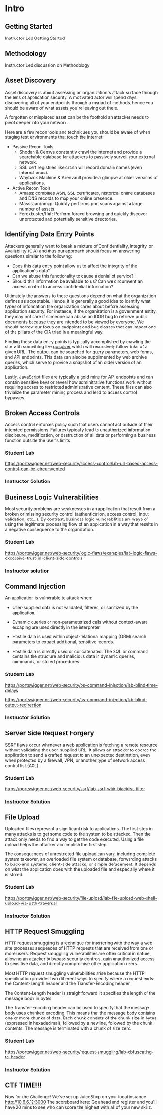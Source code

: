 # Intro

## Getting Started 

Instructor Led Getting Started

## Methodology

Instructor Led discussion on Methodology

## Asset Discovery

Asset discovery is about assessing an organization's attack surface through the lens of application security. A motivated actor will spend days discovering all of your endpoints through a myriad of methods, hence you should be aware of what assets you're leaving out there. 

A forgotten or misplaced asset can be the foothold an attacker needs to pivot deeper into your network.

Here are a few recon tools and techniques you should be aware of when staging test environments that touch the internet:
* Passive Recon Tools
  * Shodan & Censys constantly crawl the internet and provide a searchable database for attackers to passively surveil your external network.
  * SSL cert registries like crt.sh will record domain names (even internal ones).
  * Wayback Machine & Alienvault provide a glimpse at older versions of applications.
* Active Recon Tools
  * Amass: combines ASN, SSL certificates, historical online databases and DNS records to map your online presence.
  * Massscan/nmap: Quickly performs port scans against a large number of assets.
  * Feroxbuster/ffuf: Perform forced browsing and quickly discover unprotected and potentially sensitive directories.

## Identifying Data Entry Points

Attackers generally want to break a mixture of Confidentiality, Integrity, or Availability (CIA) and thus our approach should focus on answering questions similar to the following:
* Does this data entry point allow us to affect the integrity of the application's data?
* Can we abuse this functionality to cause a denial of service?
* Should this information be available to us? Can we circumvent an access control to access confidential information?

Ultimately the answers to these questions depend on what the organization defines as acceptable. Hence, it is generally a good idea to identify what types of information the organization cares about before assessing application security. For instance, if the organization is a government entity, they may not care if someone can abuse an IDOR bug to retrieve public documents because they are intended to be viewed by everyone. We should narrow our focus on endpoints and bug classes that can impact one of the pillars of the CIA triad in a meaningful way.

Finding these data entry points is typically accomplished by crawling the site with something like [gospider](https://github.com/jaeles-project/gospider) which will recursively follow links of a given URL. The output can be searched for query parameters, web forms, and API endpoints. This data can also be supplimented by web archive queries, which serve to provide a snapshot of an older version of an application.

Lastly, JavaScript files are typically a gold mine for API endpoints and can contain sensitive keys or reveal how adminitrative functions work without requiring access to restricted administrative content. These files can also trivialize the parameter mining process and lead to access control bypasses. 

## Broken Access Controls 

Access control enforces policy such that users cannot act outside of their intended permissions. Failures typically lead to unauthorized information disclosure, modification, or destruction of all data or performing a business function outside the user's limits

### Student Lab 

<https://portswigger.net/web-security/access-control/lab-url-based-access-control-can-be-circumvented>

### Instructor Solution 

## Business Logic Vulnerabilities 

Most security problems are weaknesses in an application that result from a broken or missing security control (authentication, access control, input validation, etc…). By contrast, business logic vulnerabilities are ways of using the legitimate processing flow of an application in a way that results in a negative consequence to the organization.

### Student Lab 
<https://portswigger.net/web-security/logic-flaws/examples/lab-logic-flaws-excessive-trust-in-client-side-controls>

### Instructor solution 

## Command Injection

An application is vulnerable to attack when:

- User-supplied data is not validated, filtered, or sanitized by the application.

- Dynamic queries or non-parameterized calls without context-aware escaping are used directly in the interpreter.

- Hostile data is used within object-relational mapping (ORM) search parameters to extract additional, sensitive records.

- Hostile data is directly used or concatenated. The SQL or command contains the structure and malicious data in dynamic queries, commands, or stored procedures.

### Student Lab

<https://portswigger.net/web-security/os-command-injection/lab-blind-time-delays>

<https://portswigger.net/web-security/os-command-injection/lab-blind-output-redirection>

### Instructor Solution 


## Server Side Request Forgery 

SSRF flaws occur whenever a web application is fetching a remote resource without validating the user-supplied URL. It allows an attacker to coerce the application to send a crafted request to an unexpected destination, even when protected by a firewall, VPN, or another type of network access control list (ACL).

### Student Lab
<https://portswigger.net/web-security/ssrf/lab-ssrf-with-blacklist-filter>

### Instructor Solution 

## File Upload 

Uploaded files represent a significant risk to applications. The first step in many attacks is to get some code to the system to be attacked. Then the attack only needs to find a way to get the code executed. Using a file upload helps the attacker accomplish the first step.

The consequences of unrestricted file upload can vary, including complete system takeover, an overloaded file system or database, forwarding attacks to back-end systems, client-side attacks, or simple defacement. It depends on what the application does with the uploaded file and especially where it is stored.

### Student Lab 
<https://portswigger.net/web-security/file-upload/lab-file-upload-web-shell-upload-via-path-traversal>

### Instructor Solution 

## HTTP Request Smuggling 
 
HTTP request smuggling is a technique for interfering with the    way a web site processes sequences of HTTP requests that are      received from one or more users. Request smuggling                vulnerabilities are often critical in nature, allowing an         attacker to bypass security controls, gain unauthorized access    to sensitive data, and directly compromise other application      users.

Most HTTP request smuggling vulnerabilities arise because the HTTP specification provides two different ways to specify where a request ends: the Content-Length header and the Transfer-Encoding header.

The Content-Length header is straightforward: it specifies the length of the message body in bytes.

The Transfer-Encoding header can be used to specify that the message body uses chunked encoding. This means that the message body contains one or more chunks of data. Each chunk consists of the chunk size in bytes (expressed in hexadecimal), followed by a newline, followed by the chunk contents. The message is terminated with a chunk of size zero.

### Student Lab 
https://portswigger.net/web-security/request-smuggling/lab-obfuscating-te-header

### Instructor Solution 

## CTF TIME!!! 

Now for the Challenge! We've set up JuiceShop on your local instance <http://10.6.6.12:3000> 
The scoreboard here: <IP> 
 Go ahead and register and you'll have 20 mins to see who can score the highest with all of your new skillz.
